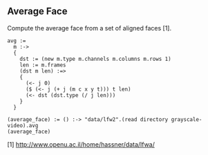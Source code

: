 Average Face
------------
Compute the average face from a set of aligned faces [1].

    avg :=
      m :->
      {
        dst := (new m.type m.channels m.columns m.rows 1)
        len := m.frames
        (dst m len) :=>
        {
          (<- j 0)
          ($ (<- j (+ j (m c x y t))) t len)
          (<- dst (dst.type (/ j len)))
        }
      }

    (average_face) := () :-> "data/lfw2".(read directory grayscale-video).avg
    (average_face)

[1] http://www.openu.ac.il/home/hassner/data/lfwa/
